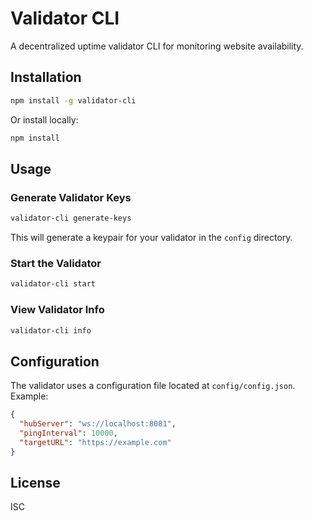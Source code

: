 # Validator CLI

A decentralized uptime validator CLI for monitoring website availability.

## Installation

```bash
npm install -g validator-cli
```

Or install locally:

```bash
npm install
```

## Usage

### Generate Validator Keys

```bash
validator-cli generate-keys
```

This will generate a keypair for your validator in the `config` directory.

### Start the Validator

```bash
validator-cli start
```

### View Validator Info

```bash
validator-cli info
```

## Configuration

The validator uses a configuration file located at `config/config.json`. Example:

```json
{
  "hubServer": "ws://localhost:8081",
  "pingInterval": 10000,
  "targetURL": "https://example.com"
}
```

## License

ISC
